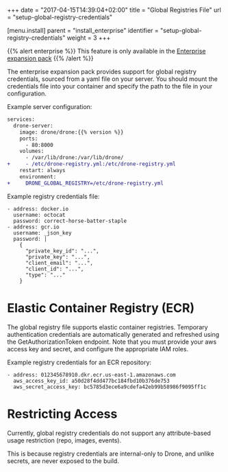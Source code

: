 +++
date = "2017-04-15T14:39:04+02:00"
title = "Global Registries File"
url = "setup-global-registry-credentials"

[menu.install]
  parent = "install_enterprise"
  identifier = "setup-global-registry-credentials"
  weight = 3
+++

{{% alert enterprise %}}
This feature is only available in the [Enterprise expansion pack](https://drone.io/enterprise/)
{{% /alert %}}

The enterprise expansion pack provides support for global registry credentials, sourced from a yaml file on your server. You should mount the credentials file into your container and specify the path to the file in your configuration.

Example server configuration:

```diff
services:
  drone-server:
    image: drone/drone:{{% version %}}
    ports:
      - 80:8000
    volumes:
      - /var/lib/drone:/var/lib/drone/
+     - /etc/drone-registry.yml:/etc/drone-registry.yml
    restart: always
    environment:
+     DRONE_GLOBAL_REGISTRY=/etc/drone-registry.yml
```

Example registry credentials file:

```nohighlight
- address: docker.io
  username: octocat
  password: correct-horse-batter-staple
- address: gcr.io
  username: _json_key
  password: |
    {
      "private_key_id": "...",
      "private_key": "...",
      "client_email": "...",
      "client_id": "...",
      "type": "..."
    }
```

# Elastic Container Registry (ECR)

The global registry file supports elastic container registries. Temporary authentication credentials are automatically generated and refreshed using the GetAuthorizationToken endpoint. Note that you must provide your aws access key and secret, and configure the appropriate IAM roles.

Example registry credentials for an ECR repository:

```nohighlight
- address: 012345678910.dkr.ecr.us-east-1.amazonaws.com
  aws_access_key_id: a50d28f4dd477bc184fbd10b376de753
  aws_secret_access_key: bc5785d3ece6a9cdefa42eb99b58986f9095ff1c
```

# Restricting Access

Currently, global registry credentials do not support any attribute-based usage restriction (repo, images, events).

This is because registry credentials are internal-only to Drone, and unlike secrets, are never exposed to the build.
